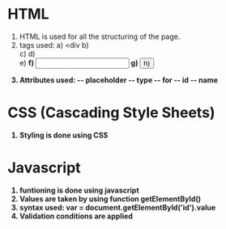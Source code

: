# HTML
1. HTML is used for all the structuring of the page.
2. tags used:
  a) <div
  b) <form>
  c) <label>
  d) <br>
  e) <b>
  f) <input>
  g) <button>
  h) <footer>
3. Attributes used:
    -- placeholder
    -- type
    -- for
    -- id
    -- name
 
 # CSS (Cascading Style Sheets)
 1. Styling is done using CSS
 
 # Javascript
 1. funtioning is done using javascript
 2. Values are taken by using function getElementById()
 3. syntax used: var = document.getElementById('id').value
 4. Validation conditions are applied
 
 
    
